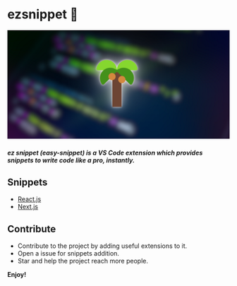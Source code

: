 # ezsnippet 🌴

![banner](static/banner.png)

##### ez snippet (*easy-snippet*) is a VS Code extension which provides snippets to write code like a pro, instantly.

## Snippets

- [React.js](/docs/react.md)
- [Next.js](/docs/next.md)

## Contribute

* Contribute to the project by adding useful extensions to it.
* Open a issue for snippets addition.
* Star and help the project reach more people.

**Enjoy!**
